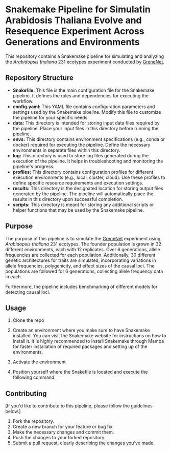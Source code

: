 # Snakemake Pipeline for Simulatin Arabidosis Thaliana Evolve and Resequence Experiment Across Generations and Environments

This repository contains a Snakemake pipeline for simulating and analyzing the *Arabidopsis thaliana* 231 ecotypes experiment conducted by [GreneNet](http://grene-net.org/).

## Repository Structure

- **Snakefile:** This file is the main configuration file for the Snakemake pipeline. It defines the rules and dependencies for executing the workflow.
- **config.yaml:** This YAML file contains configuration parameters and settings used by the Snakemake pipeline. Modify this file to customize the pipeline for your specific needs.
- **data:** This directory is intended for storing input data files required by the pipeline. Place your input files in this directory before running the pipeline.
- **envs:** This directory contains environment specifications (e.g., conda or docker) required for executing the pipeline. Define the necessary environments in separate files within this directory.
- **log:** This directory is used to store log files generated during the execution of the pipeline. It helps in troubleshooting and monitoring the pipeline's progress.
- **profiles:** This directory contains configuration profiles for different execution environments (e.g., local, cluster, cloud). Use these profiles to define specific resource requirements and execution settings.
- **results:** This directory is the designated location for storing output files generated by the pipeline. The pipeline will automatically place the results in this directory upon successful completion.
- **scripts:** This directory is meant for storing any additional scripts or helper functions that may be used by the Snakemake pipeline.

## Purpose

The purpose of this pipeline is to simulate the [GreneNet](http://grene-net.org/) experiment using *Arabidopsis thaliana* 231 ecotypes. The founder population is grown in 32 different environments, each with 12 replicates. Over 6 generations, allele frequencies are collected for each population. Additionally, 30 different genetic architectures for traits are simulated, incorporating variations in allele frequencies, polygenicity, and effect sizes of the causal loci. The populations are followed for 6 generations, collecting allele frequency data in each.

Furthermore, the pipeline includes benchmarking of different models for detecting causal loci.

## Usage

1. Clone the repo

2. Create an environment where you make sure to have Snakemake installed. You can visit the Snakemake website for instructions on how to install it. It is highly recommended to install Snakemake through Mamba for faster installation of required packages and setting up of the environments.

3. Activate the environment

4. Position yourself where the Snakefile is located and execute the following command:


## Contributing

[If you'd like to contribute to this pipeline, please follow the guidelines below.]

1. Fork the repository.
2. Create a new branch for your feature or bug fix.
3. Make the necessary changes and commit them.
4. Push the changes to your forked repository.
5. Submit a pull request, clearly describing the changes you've made.

